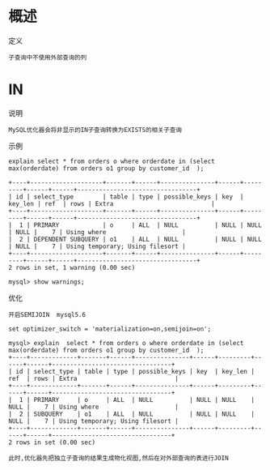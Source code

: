 # 概述

定义

    子查询中不使用外部查询的列
    
    



# IN 

说明

    MySQL优化器会将非显示的IN子查询转换为EXISTS的相关子查询
    

示例

    explain select * from orders o where orderdate in (select max(orderdate) from orders o1 group by customer_id  );
    
    +----+--------------------+-------+------+---------------+------+---------+------+------+---------------------------------+
    | id | select_type        | table | type | possible_keys | key  | key_len | ref  | rows | Extra                           |
    +----+--------------------+-------+------+---------------+------+---------+------+------+---------------------------------+
    |  1 | PRIMARY            | o     | ALL  | NULL          | NULL | NULL    | NULL |    7 | Using where                     |
    |  2 | DEPENDENT SUBQUERY | o1    | ALL  | NULL          | NULL | NULL    | NULL |    7 | Using temporary; Using filesort |
    +----+--------------------+-------+------+---------------+------+---------+------+------+---------------------------------+
    2 rows in set, 1 warning (0.00 sec)
    
    mysql> show warnings;

    
  
优化

    开启SEMIJOIN  mysql5.6
    
    set optimizer_switch = 'materialization=on,semijoin=on';
    
    mysql> explain  select * from orders o where orderdate in (select max(orderdate) from orders o1 group by customer_id  );
    +----+-------------+-------+------+---------------+------+---------+------+------+---------------------------------+
    | id | select_type | table | type | possible_keys | key  | key_len | ref  | rows | Extra                           |
    +----+-------------+-------+------+---------------+------+---------+------+------+---------------------------------+
    |  1 | PRIMARY     | o     | ALL  | NULL          | NULL | NULL    | NULL |    7 | Using where                     |
    |  2 | SUBQUERY    | o1    | ALL  | NULL          | NULL | NULL    | NULL |    7 | Using temporary; Using filesort |
    +----+-------------+-------+------+---------------+------+---------+------+------+---------------------------------+
    2 rows in set (0.00 sec)
    
    此时,优化器先把独立子查询的结果生成物化视图,然后在对外部查询的表进行JOIN